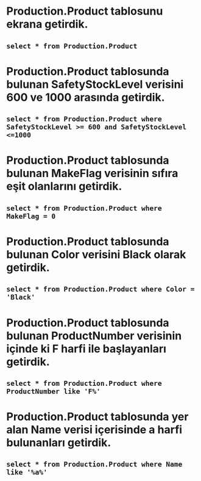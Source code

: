# Production.Product tablosunu ekrana getirdik.

## `select * from Production.Product `

# Production.Product tablosunda bulunan SafetyStockLevel verisini 600 ve 1000 arasında getirdik.

## `select * from Production.Product where SafetyStockLevel >= 600 and SafetyStockLevel <=1000 `

# Production.Product tablosunda bulunan MakeFlag verisinin sıfıra eşit olanlarını getirdik.

## `select * from Production.Product where MakeFlag = 0 `

# Production.Product tablosunda bulunan Color verisini Black olarak getirdik.

## `select * from Production.Product where Color = 'Black' `

# Production.Product tablosunda bulunan ProductNumber verisinin içinde ki F harfi ile başlayanları getirdik.

## `select * from Production.Product where ProductNumber like 'F%' `

# Production.Product tablosunda yer alan Name verisi içerisinde a harfi bulunanları getirdik.

## `select * from Production.Product where Name like '%a%' `
